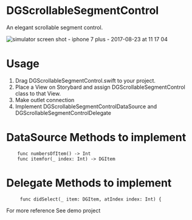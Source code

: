 
# DGScrollableSegmentControl
An elegant scrollable segment control.

![simulator screen shot - iphone 7 plus - 2017-08-23 at 11 17 04](https://user-images.githubusercontent.com/12591229/29600286-b4e21872-87f4-11e7-8e8f-582686cf6e91.png)

# Usage
1. Drag DGScrollableSegmentControl.swift to your project.
2. Place a View on Storybard and assign DGScrollableSegmentControl class to that View.
3. Make outlet connection
4. Implement DGScrollableSegmentControlDataSource and DGScrollableSegmentControlDelegate

# DataSource Methods to implement 
        func numbersOfItem() -> Int 
        func itemfor(_ index: Int) -> DGItem 

# Delegate Methods to implement 
         func didSelect(_ item: DGItem, atIndex index: Int) {

For more reference See demo project


